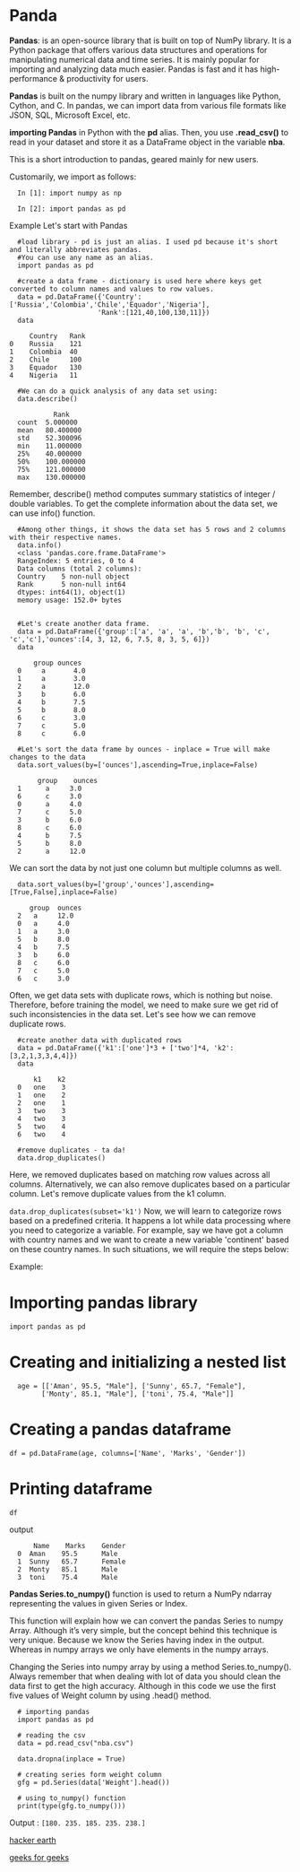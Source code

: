 # Panda

**Pandas**: is an open-source library that is built on top of NumPy library. It is a Python package that offers various data structures and operations for manipulating numerical data and time series. It is mainly popular for importing and analyzing data much easier. Pandas is fast and it has high-performance & productivity for users.

**Pandas** is built on the numpy library and written in languages like Python, Cython, and C. In pandas, we can import data from various file formats like JSON, SQL, Microsoft Excel, etc.

**importing Pandas** in Python with the **pd** alias. Then, you use **.read_csv()** to read in your dataset and store it as a DataFrame object in the variable **nba**.

This is a short introduction to pandas, geared mainly for new users. 

Customarily, we import as follows:
```
  In [1]: import numpy as np

  In [2]: import pandas as pd
```
Example Let's start with Pandas

```
  #load library - pd is just an alias. I used pd because it's short and literally abbreviates pandas.
  #You can use any name as an alias. 
  import pandas as pd
```

```
  #create a data frame - dictionary is used here where keys get converted to column names and values to row values.
  data = pd.DataFrame({'Country': ['Russia','Colombia','Chile','Equador','Nigeria'],
                      'Rank':[121,40,100,130,11]})
  data
```
```
     Country   Rank
0    Russia    121
1    Colombia  40
2    Chile     100
3    Equador   130
4    Nigeria   11
```
```
  #We can do a quick analysis of any data set using:
  data.describe()
```
```
           Rank
  count  5.000000
  mean   80.400000
  std    52.300096
  min    11.000000
  25%    40.000000
  50%    100.000000
  75%    121.000000
  max    130.000000
```
Remember, describe() method computes summary statistics of integer / double variables. To get the complete information about the data set, we can use info() function.

```
  #Among other things, it shows the data set has 5 rows and 2 columns with their respective names.
  data.info()
  <class 'pandas.core.frame.DataFrame'>
  RangeIndex: 5 entries, 0 to 4
  Data columns (total 2 columns):
  Country    5 non-null object
  Rank       5 non-null int64
  dtypes: int64(1), object(1)
  memory usage: 152.0+ bytes


  #Let's create another data frame.
  data = pd.DataFrame({'group':['a', 'a', 'a', 'b','b', 'b', 'c', 'c','c'],'ounces':[4, 3, 12, 6, 7.5, 8, 3, 5, 6]})
  data
```
```
      group	ounces
  0     a	    4.0
  1	    a	    3.0
  2	    a	    12.0
  3	    b	    6.0
  4	    b	    7.5
  5    	b	    8.0
  6   	c	    3.0
  7	    c	    5.0
  8	    c	    6.0
```
```
  #Let's sort the data frame by ounces - inplace = True will make changes to the data
  data.sort_values(by=['ounces'],ascending=True,inplace=False)
```
```
       group	ounces
  1	     a	   3.0
  6	     c	   3.0
  0	     a	   4.0
  7	     c	   5.0
  3	     b	   6.0
  8	     c	   6.0
  4	     b	   7.5
  5	     b	   8.0
  2	     a	   12.0
```
We can sort the data by not just one column but multiple columns as well.
```
  data.sort_values(by=['group','ounces'],ascending=[True,False],inplace=False)
```
```
     group	ounces
  2	  a	    12.0
  0	  a	    4.0
  1	  a	    3.0
  5	  b	    8.0
  4	  b	    7.5
  3	  b	    6.0
  8	  c	    6.0
  7	  c	    5.0
  6	  c	    3.0
```
Often, we get data sets with duplicate rows, which is nothing but noise. Therefore, before training the model, we need to make sure we get rid of such inconsistencies in the data set. Let's see how we can remove duplicate rows.

```
  #create another data with duplicated rows
  data = pd.DataFrame({'k1':['one']*3 + ['two']*4, 'k2':[3,2,1,3,3,4,4]})
  data
```
```
      k1	k2
  0	  one	 3
  1	  one	 2
  2	  one	 1
  3	  two	 3
  4	  two	 3
  5	  two	 4
  6	  two	 4
```
```
  #remove duplicates - ta da! 
  data.drop_duplicates()
```
Here, we removed duplicates based on matching row values across all columns. Alternatively, we can also remove duplicates based on a particular column. Let's remove duplicate values from the k1 column.

```data.drop_duplicates(subset='k1')```
Now, we will learn to categorize rows based on a predefined criteria. It happens a lot while data processing where you need to categorize a variable. For example, say we have got a column with country names and we want to create a new variable 'continent' based on these country names. In such situations, we will require the steps below:


Example:

# Importing pandas library   
```import pandas as pd``` 

# Creating and initializing a nested list 
```
  age = [['Aman', 95.5, "Male"], ['Sunny', 65.7, "Female"], 
        ['Monty', 85.1, "Male"], ['toni', 75.4, "Male"]] 
````

# Creating a pandas dataframe 
```df = pd.DataFrame(age, columns=['Name', 'Marks', 'Gender'])``` 

# Printing dataframe 
```df```

output
```
      Name    Marks    Gender
  0  Aman    95.5      Male
  1  Sunny   65.7      Female
  2  Monty   85.1      Male
  3  toni    75.4      Male
```

**Pandas Series.to_numpy()** function is used to return a NumPy ndarray representing the values in given Series or Index.

This function will explain how we can convert the pandas Series to numpy Array. Although it’s very simple, but the concept behind this technique is very unique. Because we know the Series having index in the output. Whereas in numpy arrays we only have elements in the numpy arrays.

Changing the Series into numpy array by using a method Series.to_numpy(). Always remember that when dealing with lot of data you should clean the data first to get the high accuracy. Although in this code we use the first five values of Weight column by using .head() method.
```
  # importing pandas 
  import pandas as pd  

  # reading the csv   
  data = pd.read_csv("nba.csv")  

  data.dropna(inplace = True)

  # creating series form weight column 
  gfg = pd.Series(data['Weight'].head())

  # using to_numpy() function 
  print(type(gfg.to_numpy())) 
```

Output :
```[180. 235. 185. 235. 238.]```

[hacker earth](https://www.hackerearth.com/practice/machine-learning/data-manipulation-visualisation-r-python/tutorial-data-manipulation-numpy-pandas-python/tutorial/)

[geeks for geeks](https://www.geeksforgeeks.org/difference-between-pandas-vs-numpy/)